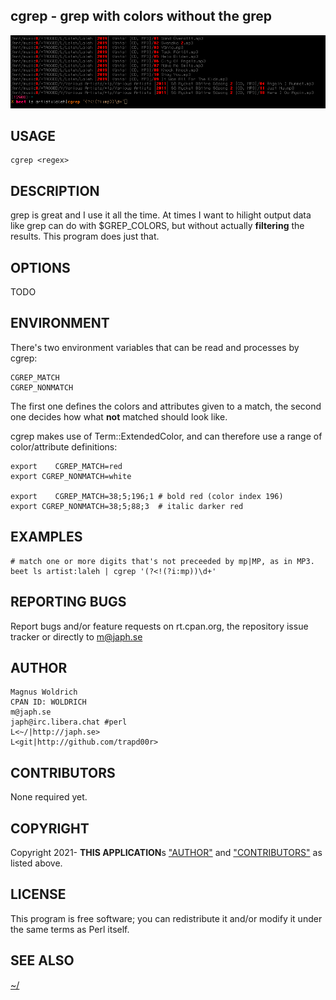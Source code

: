 ## cgrep - grep with colors without the grep

![cgrep](/assets/cgrep.png)

## USAGE

    cgrep <regex>

## DESCRIPTION

grep is great and I use it all the time. At times I want to hilight
output data like grep can do with $GREP\_COLORS, but without actually
**filtering** the results. This program does just that.

## OPTIONS

TODO

## ENVIRONMENT

There's two environment variables that can be read and processes by cgrep:

    CGREP_MATCH
    CGREP_NONMATCH

The first one defines the colors and attributes given to a match, the
second one decides how what **not** matched should look like.

cgrep makes use of Term::ExtendedColor, and can therefore use a
range of color/attribute definitions:

    export    CGREP_MATCH=red
    export CGREP_NONMATCH=white

    export    CGREP_MATCH=38;5;196;1 # bold red (color index 196)
    export CGREP_NONMATCH=38;5;88;3  # italic darker red

## EXAMPLES

    # match one or more digits that's not preceeded by mp|MP, as in MP3.
    beet ls artist:laleh | cgrep '(?<!(?i:mp))\d+'

## REPORTING BUGS

Report bugs and/or feature requests on rt.cpan.org, the repository issue tracker
or directly to [m@japh.se](https://metacpan.org/pod/m%40japh.se)

## AUTHOR

    Magnus Woldrich
    CPAN ID: WOLDRICH
    m@japh.se
    japh@irc.libera.chat #perl
    L<~/|http://japh.se>
    L<git|http://github.com/trapd00r>

## CONTRIBUTORS

None required yet.

## COPYRIGHT

Copyright 2021- **THIS APPLICATION**s ["AUTHOR"](#author) and ["CONTRIBUTORS"](#contributors) as listed
above.

## LICENSE

This program is free software; you can redistribute it and/or modify
it under the same terms as Perl itself.

## SEE ALSO

[~/](http://japh.se)
